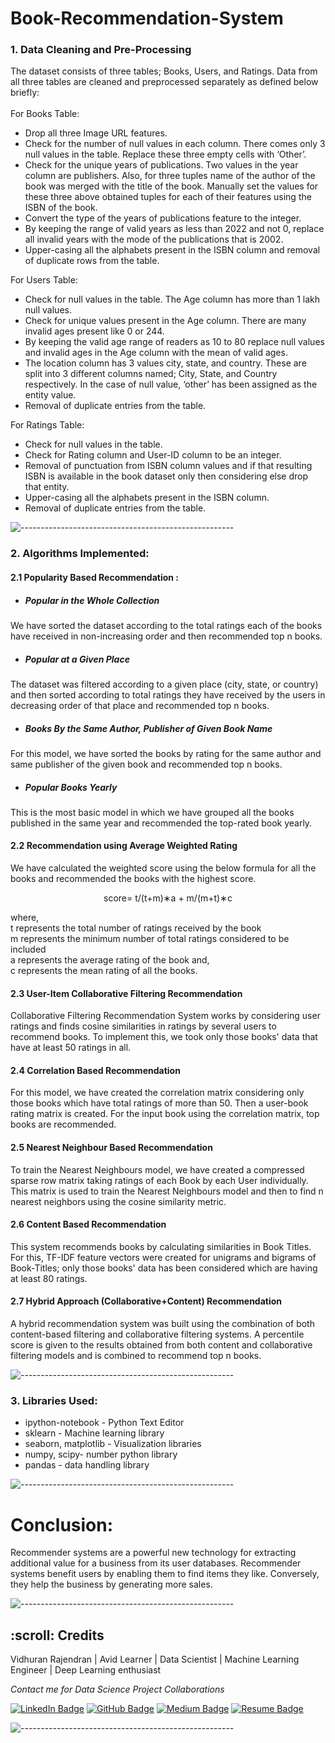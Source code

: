 # Book-Recommendation-System

### 1. Data Cleaning and Pre-Processing
The dataset consists of three tables; Books, Users, and Ratings. Data from all three tables are cleaned and preprocessed separately as defined below briefly:<br><br>
For Books Table:
* Drop all three Image URL features.
* Check for the number of null values in each column. There comes only 3 null values in the table. Replace these three empty cells with ‘Other’.
* Check for the unique years of publications. Two values in the year column are publishers. Also, for three tuples name of the author of the book was merged with the title of the book. Manually set the values for these three above obtained tuples for each of their features using the ISBN of the book.
* Convert the type of the years of publications feature to the integer.
* By keeping the range of valid years as less than 2022 and not 0, replace all invalid years with the mode of the publications that is 2002.
* Upper-casing all the alphabets present in the ISBN column and removal of duplicate rows from the table.

For Users Table:
* Check for null values in the table. The Age column has more than 1 lakh null values.
* Check for unique values present in the Age column. There are many invalid ages present like 0 or 244.
* By keeping the valid age range of readers as 10 to 80 replace null values and invalid ages in the Age column with the mean of valid ages.
* The location column has 3 values city, state, and country. These are split into 3 different columns named; City, State, and Country respectively. In the case of null value, ‘other’ has been assigned as the entity value.
* Removal of duplicate entries from the table.

For Ratings Table:
* Check for null values in the table.
* Check for Rating column and User-ID column to be an integer.
* Removal of punctuation from ISBN column values and if that resulting ISBN is available in the book dataset only then considering else drop that entity.
* Upper-casing all the alphabets present in the ISBN column.
* Removal of duplicate entries from the table.

![-----------------------------------------------------](https://raw.githubusercontent.com/andreasbm/readme/master/assets/lines/rainbow.png)

### 2. Algorithms Implemented:
#### 2.1 Popularity Based Recommendation :

* ##### Popular in the Whole Collection <br>
We have sorted the dataset according to the total ratings each of the books have received in non-increasing order and then recommended top n books.

* ##### Popular at a Given Place <br>
The dataset was filtered according to a given place (city, state, or country) and then sorted according to total ratings they have received by the users in decreasing order of that place and recommended top n books.

* ##### Books By the Same Author, Publisher of Given Book Name <br>
For this model, we have sorted the books by rating for the same author and same publisher of the given book and recommended top n books.

* ##### Popular Books Yearly <br>
This is the most basic model in which we have grouped all the books published in the same year and recommended the top-rated book yearly.

#### 2.2 Recommendation using Average Weighted Rating
We have calculated the weighted score using the below formula for all the books and recommended the books with the highest score.
<p align="center">score= t/(t+m)∗a + m/(m+t)∗c </p>
where, <br>
t represents the total number of ratings received by the book <br>
m represents the minimum number of total ratings considered to be included <br>
a represents the average rating of the book and, <br>
c represents the mean rating of all the books. 
 	
#### 2.3 User-Item Collaborative Filtering Recommendation
Collaborative Filtering Recommendation System works by considering user ratings and finds cosine similarities in ratings by several users to recommend books. To implement this, we took only those books' data that have at least 50 ratings in all.

#### 2.4 Correlation Based Recommendation
For this model, we have created the correlation matrix considering only those books which have total ratings of more than 50. Then a user-book rating matrix is created. For the input book using the correlation matrix, top books are recommended.

#### 2.5 Nearest Neighbour Based Recommendation
To train the Nearest Neighbours model, we have created a compressed sparse row matrix taking ratings of each Book by each User individually. This matrix is used to train the Nearest Neighbours model and then to find n nearest neighbors using the cosine similarity metric.

#### 2.6 Content Based Recommendation
This system recommends books by calculating similarities in Book Titles. For this, TF-IDF feature vectors were created for unigrams and bigrams of Book-Titles; only those books' data has been considered which are having at least 80 ratings.

#### 2.7 Hybrid Approach (Collaborative+Content) Recommendation
A hybrid recommendation system was built using the combination of both content-based filtering and collaborative filtering systems. A percentile score is given to the results obtained from both content and collaborative filtering models and is combined to recommend top n books.

![-----------------------------------------------------](https://raw.githubusercontent.com/andreasbm/readme/master/assets/lines/rainbow.png)

### 3. Libraries Used:

* ipython-notebook - Python Text Editor
* sklearn - Machine learning library
* seaborn, matplotlib - Visualization libraries
* numpy, scipy- number python library
* pandas - data handling library

![-----------------------------------------------------](https://raw.githubusercontent.com/andreasbm/readme/master/assets/lines/rainbow.png)

# **Conclusion:**
Recommender systems are a powerful new technology for extracting additional value for a business from its user databases. Recommender systems benefit users by enabling them to find items they like. Conversely, they help the business by generating more sales.

![-----------------------------------------------------](https://raw.githubusercontent.com/andreasbm/readme/master/assets/lines/rainbow.png)

<h2 id="credits"> :scroll: Credits</h2>

Vidhuran Rajendran  | Avid Learner | Data Scientist | Machine Learning Engineer | Deep Learning enthusiast

<p> <i> Contact me for Data Science Project Collaborations</i></p>

[![LinkedIn Badge](https://img.shields.io/badge/LinkedIn-0077B5?style=for-the-badge&logo=linkedin&logoColor=white)](www.linkedin.com/in/vidhuran)
[![GitHub Badge](https://img.shields.io/badge/GitHub-100000?style=for-the-badge&logo=github&logoColor=white)](github.com/Vidhuran-Rajendran)
[![Medium Badge](https://img.shields.io/badge/Medium-1DA1F2?style=for-the-badge&logo=medium&logoColor=white)](https://medium.com/@vidhuran_07)
[![Resume Badge](https://img.shields.io/badge/resume-0077B5?style=for-the-badge&logo=resume&logoColor=white)](https://drive.google.com/file/d/1pp1bqy3GPgYD-XH0CjP9B7SoUzQnwSsN/view?usp=sharing)

![-----------------------------------------------------](https://raw.githubusercontent.com/andreasbm/readme/master/assets/lines/rainbow.png)
